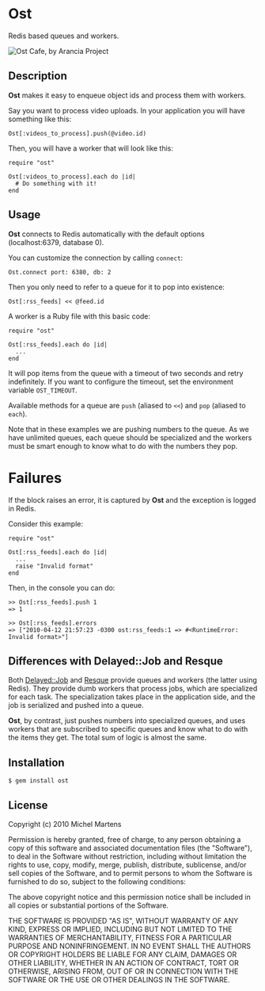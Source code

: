 Ost
===

Redis based queues and workers.

![Ost Cafe, by Arancia Project](http://farm4.static.flickr.com/3255/3161710005_36566b8a9e.jpg)

Description
-----------

**Ost** makes it easy to enqueue object ids and process them with workers.

Say you want to process video uploads. In your application you will have something like this:

    Ost[:videos_to_process].push(@video.id)

Then, you will have a worker that will look like this:

    require "ost"

    Ost[:videos_to_process].each do |id|
      # Do something with it!
    end

Usage
-----

**Ost** connects to Redis automatically with the default options (localhost:6379, database 0).

You can customize the connection by calling `connect`:

    Ost.connect port: 6380, db: 2

Then you only need to refer to a queue for it to pop into existence:

    Ost[:rss_feeds] << @feed.id

A worker is a Ruby file with this basic code:

    require "ost"

    Ost[:rss_feeds].each do |id|
      ...
    end

It will pop items from the queue with a timeout of two seconds and retry indefinitely. If you want to configure the timeout, set the environment variable `OST_TIMEOUT`.

Available methods for a queue are `push` (aliased to `<<`) and `pop` (aliased to `each`).

Note that in these examples we are pushing numbers to the queue. As we have unlimited queues, each queue should be specialized and the workers must be smart enough to know what to do with the numbers they pop.

Failures
========

If the block raises an error, it is captured by **Ost** and the exception is logged in Redis.

Consider this example:

    require "ost"

    Ost[:rss_feeds].each do |id|
      ...
      raise "Invalid format"
    end

Then, in the console you can do:

    >> Ost[:rss_feeds].push 1
    => 1

    >> Ost[:rss_feeds].errors
    => ["2010-04-12 21:57:23 -0300 ost:rss_feeds:1 => #<RuntimeError: Invalid format>"]

Differences with Delayed::Job and Resque
--------------------------------------

Both [Delayed::Job](http://github.com/tobi/delayed_job) and [Resque](http://github.com/defunkt/resque)
provide queues and workers (the latter using Redis). They provide dumb workers that process jobs, which are specialized for each task. The specialization takes place in the application side, and the job is serialized and pushed into a queue.

**Ost**, by contrast, just pushes numbers into specialized queues, and uses workers that are subscribed to specific queues and know what to do with the items they get. The total sum of logic is almost the same.

Installation
------------

    $ gem install ost

License
-------

Copyright (c) 2010 Michel Martens

Permission is hereby granted, free of charge, to any person
obtaining a copy of this software and associated documentation
files (the "Software"), to deal in the Software without
restriction, including without limitation the rights to use,
copy, modify, merge, publish, distribute, sublicense, and/or sell
copies of the Software, and to permit persons to whom the
Software is furnished to do so, subject to the following
conditions:

The above copyright notice and this permission notice shall be
included in all copies or substantial portions of the Software.

THE SOFTWARE IS PROVIDED "AS IS", WITHOUT WARRANTY OF ANY KIND,
EXPRESS OR IMPLIED, INCLUDING BUT NOT LIMITED TO THE WARRANTIES
OF MERCHANTABILITY, FITNESS FOR A PARTICULAR PURPOSE AND
NONINFRINGEMENT. IN NO EVENT SHALL THE AUTHORS OR COPYRIGHT
HOLDERS BE LIABLE FOR ANY CLAIM, DAMAGES OR OTHER LIABILITY,
WHETHER IN AN ACTION OF CONTRACT, TORT OR OTHERWISE, ARISING
FROM, OUT OF OR IN CONNECTION WITH THE SOFTWARE OR THE USE OR
OTHER DEALINGS IN THE SOFTWARE.
